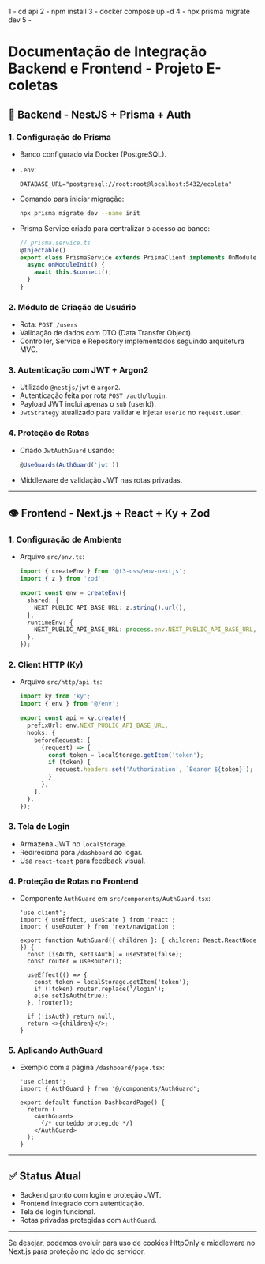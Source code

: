 1 - cd api
2 - npm install
3 - docker compose up -d
4 - npx prisma migrate dev
5 - 


# Documentação de Integração Backend e Frontend - Projeto E-coletas

## 🔧 Backend - NestJS + Prisma + Auth

### 1. Configuração do Prisma

* Banco configurado via Docker (PostgreSQL).
* `.env`:

  ```env
  DATABASE_URL="postgresql://root:root@localhost:5432/ecoleta"
  ```
* Comando para iniciar migração:

  ```bash
  npx prisma migrate dev --name init
  ```
* Prisma Service criado para centralizar o acesso ao banco:

  ```ts
  // prisma.service.ts
  @Injectable()
  export class PrismaService extends PrismaClient implements OnModuleInit {
    async onModuleInit() {
      await this.$connect();
    }
  }
  ```

### 2. Módulo de Criação de Usuário

* Rota: `POST /users`
* Validação de dados com DTO (Data Transfer Object).
* Controller, Service e Repository implementados seguindo arquitetura MVC.

### 3. Autenticação com JWT + Argon2

* Utilizado `@nestjs/jwt` e `argon2`.
* Autenticação feita por rota `POST /auth/login`.
* Payload JWT inclui apenas o `sub` (userId).
* `JwtStrategy` atualizado para validar e injetar `userId` no `request.user`.

### 4. Proteção de Rotas

* Criado `JwtAuthGuard` usando:

  ```ts
  @UseGuards(AuthGuard('jwt'))
  ```
* Middleware de validação JWT nas rotas privadas.

---

## 👁️ Frontend - Next.js + React + Ky + Zod

### 1. Configuração de Ambiente

* Arquivo `src/env.ts`:

  ```ts
  import { createEnv } from '@t3-oss/env-nextjs';
  import { z } from 'zod';

  export const env = createEnv({
    shared: {
      NEXT_PUBLIC_API_BASE_URL: z.string().url(),
    },
    runtimeEnv: {
      NEXT_PUBLIC_API_BASE_URL: process.env.NEXT_PUBLIC_API_BASE_URL,
    },
  });
  ```

### 2. Client HTTP (Ky)

* Arquivo `src/http/api.ts`:

  ```ts
  import ky from 'ky';
  import { env } from '@/env';

  export const api = ky.create({
    prefixUrl: env.NEXT_PUBLIC_API_BASE_URL,
    hooks: {
      beforeRequest: [
        (request) => {
          const token = localStorage.getItem('token');
          if (token) {
            request.headers.set('Authorization', `Bearer ${token}`);
          }
        },
      ],
    },
  });
  ```

### 3. Tela de Login

* Armazena JWT no `localStorage`.
* Redireciona para `/dashboard` ao logar.
* Usa `react-toast` para feedback visual.

### 4. Proteção de Rotas no Frontend

* Componente `AuthGuard` em `src/components/AuthGuard.tsx`:

  ```tsx
  'use client';
  import { useEffect, useState } from 'react';
  import { useRouter } from 'next/navigation';

  export function AuthGuard({ children }: { children: React.ReactNode }) {
    const [isAuth, setIsAuth] = useState(false);
    const router = useRouter();

    useEffect(() => {
      const token = localStorage.getItem('token');
      if (!token) router.replace('/login');
      else setIsAuth(true);
    }, [router]);

    if (!isAuth) return null;
    return <>{children}</>;
  }
  ```

### 5. Aplicando AuthGuard

* Exemplo com a página `/dashboard/page.tsx`:

  ```tsx
  'use client';
  import { AuthGuard } from '@/components/AuthGuard';

  export default function DashboardPage() {
    return (
      <AuthGuard>
        {/* conteúdo protegido */}
      </AuthGuard>
    );
  }
  ```

---

## ✅ Status Atual

* Backend pronto com login e proteção JWT.
* Frontend integrado com autenticação.
* Tela de login funcional.
* Rotas privadas protegidas com `AuthGuard`.

---

Se desejar, podemos evoluir para uso de cookies HttpOnly e middleware no Next.js para proteção no lado do servidor.
